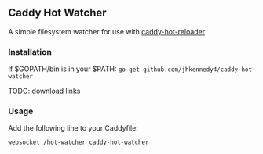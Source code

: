 ## Caddy Hot Watcher

A simple filesystem watcher for use with [caddy-hot-reloader]()

### Installation
If $GOPATH/bin is in your $PATH:
`go get github.com/jhkennedy4/caddy-hot-watcher`

TODO: download links

### Usage
Add the following line to your Caddyfile:
```
websocket /hot-watcher caddy-hot-watcher
```
